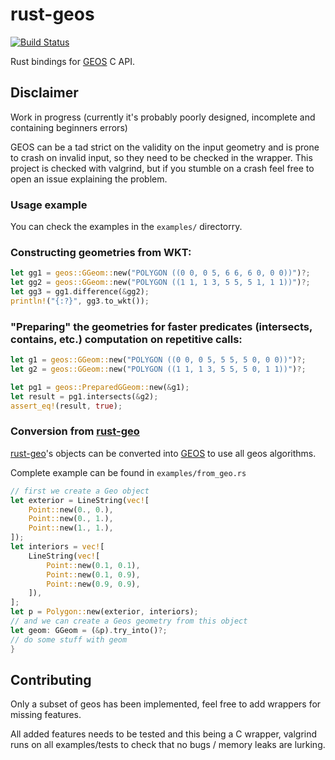 rust-geos
=========

[![Build Status](https://travis-ci.org/georust/rust-geos.svg?branch=master)](https://travis-ci.org/georust/rust-geos)

Rust bindings for [GEOS](https://trac.osgeo.org/geos/) C API.

## Disclaimer

Work in progress (currently it's probably poorly designed, incomplete and containing beginners errors)

GEOS can be a tad strict on the validity on the input geometry and is prone to crash on invalid input, so they need to be checked in the wrapper.
This project is checked with valgrind, but if you stumble on a crash feel free to open an issue explaining the problem.

### Usage example

You can check the examples in the `examples/` directorry.

### Constructing geometries from WKT:

```rust
let gg1 = geos::GGeom::new("POLYGON ((0 0, 0 5, 6 6, 6 0, 0 0))")?;
let gg2 = geos::GGeom::new("POLYGON ((1 1, 1 3, 5 5, 5 1, 1 1))")?;
let gg3 = gg1.difference(&gg2);
println!("{:?}", gg3.to_wkt());
```


### "Preparing" the geometries for faster predicates (intersects, contains, etc.) computation on repetitive calls:

```rust
let g1 = geos::GGeom::new("POLYGON ((0 0, 0 5, 5 5, 5 0, 0 0))")?;
let g2 = geos::GGeom::new("POLYGON ((1 1, 1 3, 5 5, 5 0, 1 1))")?;

let pg1 = geos::PreparedGGeom::new(&g1);
let result = pg1.intersects(&g2);
assert_eq!(result, true);
```

### Conversion from [rust-geo](https://github.com/georust/rust-geo)

[rust-geo](https://github.com/georust/rust-geo)'s objects can be converted into [GEOS](https://trac.osgeo.org/geos/)
to use all geos algorithms.

Complete example can be found in `examples/from_geo.rs`

```rust
// first we create a Geo object
let exterior = LineString(vec![
    Point::new(0., 0.),
    Point::new(0., 1.),
    Point::new(1., 1.),
]);
let interiors = vec![
    LineString(vec![
        Point::new(0.1, 0.1),
        Point::new(0.1, 0.9),
        Point::new(0.9, 0.9),
    ]),
];
let p = Polygon::new(exterior, interiors);
// and we can create a Geos geometry from this object
let geom: GGeom = (&p).try_into()?;
// do some stuff with geom
}
```

## Contributing

Only a subset of geos has been implemented, feel free to add wrappers for missing features.

All added features needs to be tested and this being a C wrapper, valgrind runs on all examples/tests to check that
no bugs / memory leaks are lurking.
